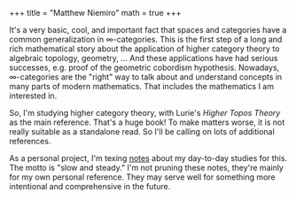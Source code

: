 +++
title = "Matthew Niemiro"
math = true
+++


It's a very basic, cool, and important fact that spaces and categories have a common generalization in ∞-categories. This is the first step of a long and rich mathematical story about the application of higher category theory to algebraic topology, geometry, ... And these applications have had serious successes, e.g. proof of the geometric cobordism hypothesis. Nowadays, ∞-categories are the "right" way to talk about and understand concepts in many parts of modern mathematics. That includes the mathematics I am interested in. 

So, I'm studying higher category theory, with Lurie's *Higher Topos Theory* as the main reference. That's a huge book! To make matters worse, it is not really suitable as a standalone read. So I'll be calling on lots of additional references.

As a personal project, I'm texing [notes](/Daily_HTT.pdf) about my day-to-day studies for this. The motto is "slow and steady." I'm not pruning these notes, they're mainly for my own personal reference. They may serve well for something more intentional and comprehensive in the future.
